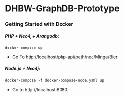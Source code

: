 # DHBW-GraphDB-Prototype

### Getting Started with Docker

##### PHP + Neo4j + Arangodb:
```
docker-compose up
```
* Go To http://localhost/php-api/path/neo/Minga/Bier

##### Node.js + Neo4j:
```
docker-compose -f docker-compose-node.yaml up
```
* Go to http://localhost:8080.